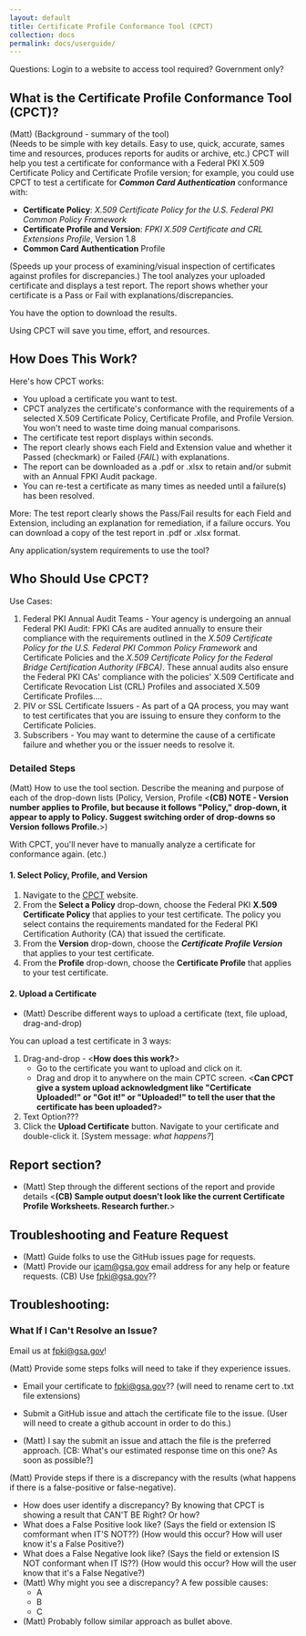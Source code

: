 ```yaml
---
layout: default
title: Certificate Profile Conformance Tool (CPCT)
collection: docs
permalink: docs/userguide/
---
```

Questions:  Login to a website to access tool required? Government only?

## What is the Certificate Profile Conformance Tool (CPCT)?
(Matt) (Background - summary of the tool)<br>
(Needs to be simple with key details.  Easy to use, quick, accurate, sames time and resources, produces reports for audits or archive, etc.)
CPCT will help you test a certificate for conformance with a Federal PKI X.509 Certificate Policy and Certificate Profile version; for example, you could use CPCT to test a certificate for **_Common Card Authentication_** conformance with:

* **Certificate Policy**: _X.509 Certificate Policy for the U.S. Federal PKI Common Policy Framework_
* **Certificate Profile and Version**: _FPKI X.509 Certificate and CRL Extensions Profile_, Version 1.8
* **Common Card Authentication** Profile

(Speeds up your process of examining/visual inspection of certificates against profiles for discrepancies.)
The tool analyzes your uploaded certificate and displays a test report. The report shows whether your certificate is a Pass or Fail with explanations/discrepancies. 

You have the option to download the results. 

Using CPCT will save you time, effort, and resources.

## How Does This Work?
Here's how CPCT works: 

* You upload a certificate you want to test.
* CPCT analyzes the certificate's conformance with the requirements of a selected X.509 Certificate Policy, Certificate Profile, and Profile Version. You won't need to waste time doing manual comparisons. 
* The certificate test report displays within seconds. 
* The report clearly shows each Field and Extension value and whether it Passed (checkmark) or Failed (_FAIL_) with explanations.  
* The report can be downloaded as a .pdf or .xlsx to retain and/or submit with an Annual FPKI Audit package. 
* You can re-test a certificate as many times as needed until a failure(s) has been resolved. 

More:  The test report clearly shows the Pass/Fail results for each Field and Extension, including an explanation for remediation, if a failure occurs.  You can download a copy of the test report in .pdf or .xlsx format.

Any application/system requirements to use the tool?

## Who Should Use CPCT?

Use Cases:

1. Federal PKI Annual Audit Teams - Your agency is undergoing an annual Federal PKI Audit<!--text from IDM-->:  FPKI CAs are audited annually to ensure their compliance with the requirements outlined in the _X.509 Certificate Policy for the U.S. Federal PKI Common Policy Framework_ and Certificate Policies and the _X.509 Certificate Policy for the Federal Bridge Certification Authority (FBCA)_. These annual audits also ensure the Federal PKI CAs' compliance with the policies' X.509 Certificate and Certificate Revocation List (CRL) Profiles and associated X.509 Certificate Profiles....<!--Add more, edit-->
2. PIV or SSL Certificate Issuers - As part of a QA process, you may want to test certificates that you are issuing to ensure they conform to the Certificate Policies.
3. Subscribers - You may want to determine the cause of a certificate failure and whether you or the issuer needs to resolve it.

### Detailed Steps
(Matt) How to use the tool section.  Describe the meaning and purpose of each of the drop-down lists (Policy, Version, Profile
<**(CB) NOTE - Version number applies to Profile, but because it follows "Policy," drop-down, it appear to apply to Policy. Suggest switching order of drop-downs so Version follows Profile.**>)

With CPCT, you'll never have to manually analyze a certificate for conformance again. (etc.)    

#### 1. Select Policy, Profile, and Version
1. Navigate to the [CPCT](https://cpct.app.cloud.gov/) website. <!--Will a login to CPCT be required once it is up and running?-->
2. From the **Select a Policy** drop-down, choose the Federal PKI **X.509 Certificate Policy** that applies to your test certificate. <!--Related to your certificate type?--> The policy you select contains the requirements mandated for the Federal PKI Certification Authority (CA) that issued the certificate.
3. From the **Version** drop-down, choose the **_Certificate Profile Version_** that applies to your test certificate.
4. From the **Profile** drop-down, choose the **Certificate Profile** that applies to your test certificate.

#### 2. Upload a Certificate

* (Matt) Describe different ways to upload a certificate (text, file upload, drag-and-drop)

You can upload a test certificate in 3 ways:
1. Drag-and-drop - <**How does this work?**>
     - Go to the certificate you want to upload and click on it.
     - Drag and drop it to anywhere on the main CPTC screen.  <**Can CPCT give a system upload acknowledgment like "Certificate Uploaded!" or "Got it!" or "Uploaded!" to tell the user that the certificate has been uploaded?**>
2. Text Option???
3. Click the **Upload Certificate** button. Navigate to your certificate and double-click it. [System message: _what happens?_]


## Report section?

* (Matt) Step through the different sections of the report and provide details
<**(CB) Sample output doesn't look like the current Certificate Profile Worksheets. Research further.**>

## Troubleshooting and Feature Request

* (Matt) Guide folks to use the GitHub issues page for requests.
* (Matt) Provide our icam@gsa.gov email address for any help or feature requests.  (CB) Use fpki@gsa.gov??

## Troubleshooting:  

### What If I Can't Resolve an Issue?

Email us at fpki@gsa.gov!

(Matt) Provide some steps folks will need to take if they experience issues. 

* Email your certificate to fpki@gsa.gov?? (will need to rename cert to .txt file extensions)
* Submit a GitHub issue and attach the certificate file to the issue. (User will need to create a github account in order to do this.)

* (Matt) I say the submit an issue and attach the file is the preferred approach.  [CB: What's our estimated response time on this one?  As soon as possible?]

(Matt) Provide steps if there is a discrepancy with the results (what happens if there is a false-positive or false-negative). 
* How does user identify a discrepancy?  By knowing that CPCT is showing a result that CAN'T BE Right?  Or how?
* What does a False Positive look like?  (Says the field or extension IS comformant when IT'S NOT??) (How would this occur?  How will user know it's a False Positive?)
* What does a False Negative look like? (Says the field or extension IS NOT conformant when IT IS??) (How would this occur?  How will the user know that it's a False Negative?)
* (Matt) Why might you see a discrepancy?  A few possible causes:  
     - A
     - B
     - C
* (Matt) Probably follow similar approach as bullet above.
